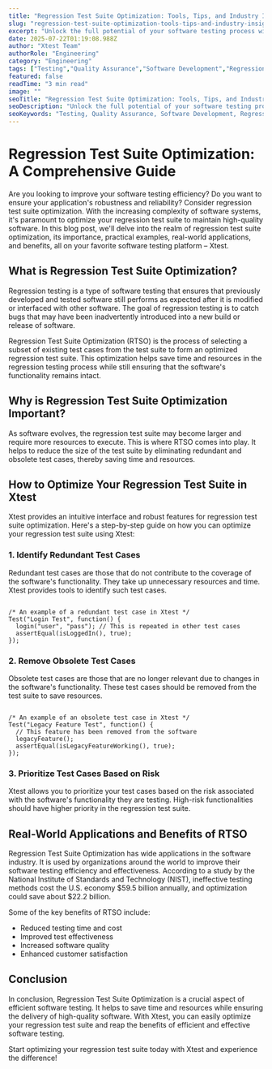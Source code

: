 ```yaml
---
title: "Regression Test Suite Optimization: Tools, Tips, and Industry Insights"
slug: "regression-test-suite-optimization-tools-tips-and-industry-insights"
excerpt: "Unlock the full potential of your software testing process with Regression Test Suite Optimization. Delve into our comprehensive guide, packed with strategies to streamline your testing suite, enhance accuracy, and reduce testing time. Click to discover how you can leverage this cutting-edge approach to yield higher quality software, faster and more efficiently."
date: 2025-07-22T01:19:08.988Z
author: "Xtest Team"
authorRole: "Engineering"
category: "Engineering"
tags: ["Testing","Quality Assurance","Software Development","Regression","Test Suite"]
featured: false
readTime: "3 min read"
image: ""
seoTitle: "Regression Test Suite Optimization: Tools, Tips, and Industry Insights"
seoDescription: "Unlock the full potential of your software testing process with Regression Test Suite Optimization. Delve into our comprehensive guide, packed with strategies to streamline your testing suite, enhance accuracy, and reduce testing time. Click to discover how you can leverage this cutting-edge approach to yield higher quality software, faster and more efficiently."
seoKeywords: "Testing, Quality Assurance, Software Development, Regression, Test Suite"
---
```


# Regression Test Suite Optimization: A Comprehensive Guide

Are you looking to improve your software testing efficiency? Do you want to ensure your application's robustness and reliability? Consider regression test suite optimization. With the increasing complexity of software systems, it's paramount to optimize your regression test suite to maintain high-quality software. In this blog post, we'll delve into the realm of regression test suite optimization, its importance, practical examples, real-world applications, and benefits, all on your favorite software testing platform – Xtest.

## What is Regression Test Suite Optimization?

Regression testing is a type of software testing that ensures that previously developed and tested software still performs as expected after it is modified or interfaced with other software. The goal of regression testing is to catch bugs that may have been inadvertently introduced into a new build or release of software.

Regression Test Suite Optimization (RTSO) is the process of selecting a subset of existing test cases from the test suite to form an optimized regression test suite. This optimization helps save time and resources in the regression testing process while still ensuring that the software's functionality remains intact.

## Why is Regression Test Suite Optimization Important?

As software evolves, the regression test suite may become larger and require more resources to execute. This is where RTSO comes into play. It helps to reduce the size of the test suite by eliminating redundant and obsolete test cases, thereby saving time and resources.

## How to Optimize Your Regression Test Suite in Xtest

Xtest provides an intuitive interface and robust features for regression test suite optimization. Here's a step-by-step guide on how you can optimize your regression test suite using Xtest:

### 1\. Identify Redundant Test Cases

Redundant test cases are those that do not contribute to the coverage of the software's functionality. They take up unnecessary resources and time. Xtest provides tools to identify such test cases.

```

/* An example of a redundant test case in Xtest */
Test("Login Test", function() {
  login("user", "pass"); // This is repeated in other test cases
  assertEqual(isLoggedIn(), true);
});
```

### 2\. Remove Obsolete Test Cases

Obsolete test cases are those that are no longer relevant due to changes in the software's functionality. These test cases should be removed from the test suite to save resources.

```

/* An example of an obsolete test case in Xtest */
Test("Legacy Feature Test", function() {
  // This feature has been removed from the software
  legacyFeature();
  assertEqual(isLegacyFeatureWorking(), true);
});
```

### 3\. Prioritize Test Cases Based on Risk

Xtest allows you to prioritize your test cases based on the risk associated with the software's functionality they are testing. High-risk functionalities should have higher priority in the regression test suite.

## Real-World Applications and Benefits of RTSO

Regression Test Suite Optimization has wide applications in the software industry. It is used by organizations around the world to improve their software testing efficiency and effectiveness. According to a study by the National Institute of Standards and Technology (NIST), ineffective testing methods cost the U.S. economy $59.5 billion annually, and optimization could save about $22.2 billion.

Some of the key benefits of RTSO include:

*   Reduced testing time and cost
*   Improved test effectiveness
*   Increased software quality
*   Enhanced customer satisfaction

## Conclusion

In conclusion, Regression Test Suite Optimization is a crucial aspect of efficient software testing. It helps to save time and resources while ensuring the delivery of high-quality software. With Xtest, you can easily optimize your regression test suite and reap the benefits of efficient and effective software testing.

Start optimizing your regression test suite today with Xtest and experience the difference!
